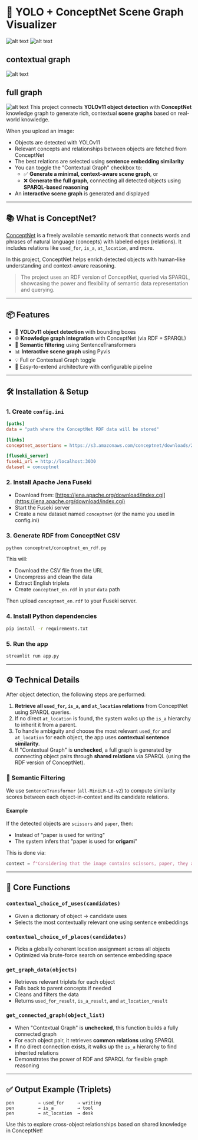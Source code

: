 # 🧠 YOLO + ConceptNet Scene Graph Visualizer
![alt text](streamlit.png)
![alt text](yolo_out.png)
## contextual graph
![alt text](graph.png)
## full graph
![alt text](full_graph.png)
This project connects **YOLOv11 object detection** with **ConceptNet** knowledge graph to generate rich, contextual **scene graphs** based on real-world knowledge.

When you upload an image:

- Objects are detected with YOLOv11
- Relevant concepts and relationships between objects are fetched from ConceptNet
- The best relations are selected using **sentence embedding similarity**
- You can toggle the "Contextual Graph" checkbox to:
  - ✅ **Generate a minimal, context-aware scene graph**, or
  - ❌ **Generate the full graph**, connecting all detected objects using **SPARQL-based reasoning**
- An **interactive scene graph** is generated and displayed

---

## 📚 What is ConceptNet?

[ConceptNet](https://conceptnet.io/) is a freely available semantic network that connects words and phrases of natural language (concepts) with labeled edges (relations). It includes relations like `used_for`, `is_a`, `at_location`, and more.

In this project, ConceptNet helps enrich detected objects with human-like understanding and context-aware reasoning.

> The project uses an RDF version of ConceptNet, queried via SPARQL, showcasing the power and flexibility of semantic data representation and querying.

---

## 📦 Features

- 🧠 **YOLOv11 object detection** with bounding boxes
- 🌐 **Knowledge graph integration** with ConceptNet (via RDF + SPARQL)
- 🔎 **Semantic filtering** using SentenceTransformers
- 📊 **Interactive scene graph** using Pyvis
- 💡 Full or Contextual Graph toggle
- 🚀 Easy-to-extend architecture with configurable pipeline

---

## 🛠 Installation & Setup

### 1. Create `config.ini`

```ini
[paths]
data = "path where the ConceptNet RDF data will be stored"

[links]
conceptnet_assertions = https://s3.amazonaws.com/conceptnet/downloads/2019/edges/conceptnet-assertions-5.7.0.csv.gz

[fluseki_server]
fuseki_url = http://localhost:3030
dataset = conceptnet
```

### 2. Install Apache Jena Fuseki

- Download from: [https://jena.apache.org/download/index.cgi](https://jena.apache.org/download/index.cgi)
- Start the Fuseki server
- Create a new dataset named `conceptnet` (or the name you used in config.ini)

### 3. Generate RDF from ConceptNet CSV

```bash
python conceptnet/conceptnet_en_rdf.py
```

This will:

- Download the CSV file from the URL
- Uncompress and clean the data
- Extract English triplets
- Create `conceptnet_en.rdf` in your `data` path

Then upload `conceptnet_en.rdf` to your Fuseki server.

### 4. Install Python dependencies

```bash
pip install -r requirements.txt
```

### 5. Run the app

```bash
streamlit run app.py
```

---

## ⚙️ Technical Details

After object detection, the following steps are performed:

1. **Retrieve all `used_for`, `is_a`, and `at_location` relations** from ConceptNet using SPARQL queries.
2. If no direct `at_location` is found, the system walks up the `is_a` hierarchy to inherit it from a parent.
3. To handle ambiguity and choose the most relevant `used_for` and `at_location` for each object, the app uses **contextual sentence similarity**.
4. If "Contextual Graph" is **unchecked**, a full graph is generated by connecting object pairs through **shared relations** via SPARQL (using the RDF version of ConceptNet).

### 🔎 Semantic Filtering

We use `SentenceTransformer` (`all-MiniLM-L6-v2`) to compute similarity scores between each object-in-context and its candidate relations.

#### Example

If the detected objects are `scissors` and `paper`, then:

- Instead of "paper is used for writing"
- The system infers that "paper is used for **origami**"

This is done via:

```python
context = f"Considering that the image contains scissors, paper, they are likely being used together, and the primary function of paper in this context is"
```

---

## 🧹 Core Functions

### `contextual_choice_of_uses(candidates)`

- Given a dictionary of object -> candidate uses
- Selects the most contextually relevant one using sentence embeddings

### `contextual_choice_of_places(candidates)`

- Picks a globally coherent location assignment across all objects
- Optimized via brute-force search on sentence embedding space

### `get_graph_data(objects)`

- Retrieves relevant triplets for each object
- Falls back to parent concepts if needed
- Cleans and filters the data
- Returns `used_for_result`, `is_a_result`, and `at_location_result`

### `get_connected_graph(object_list)`

- When "Contextual Graph" is **unchecked**, this function builds a fully connected graph
- For each object pair, it retrieves **common relations** using SPARQL
- If no direct connection exists, it walks up the `is_a` hierarchy to find inherited relations
- Demonstrates the power of RDF and SPARQL for flexible graph reasoning

---

## ✅ Output Example (Triplets)

```
pen         → used_for     → writing
pen         → is_a         → tool
pen         → at_location  → desk
```



Use this to explore cross-object relationships based on shared knowledge in ConceptNet!


